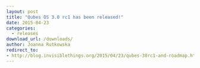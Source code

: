 ```yaml
---
layout: post
title: "Qubes OS 3.0 rc1 has been released!"
date: 2015-04-23
categories:
  - releases
download_url: /downloads/
author: Joanna Rutkowska
redirect_to:
- http://blog.invisiblethings.org/2015/04/23/qubes-30rc1-and-roadmap.html
---
```

